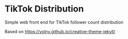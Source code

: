 # TikTok Distribution

Simple web front end for TikTok follower count distribution

Based on https://volny.github.io/creative-theme-jekyll/

